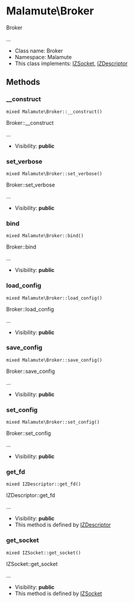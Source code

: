 Malamute\Broker
===============

Broker

...


* Class name: Broker
* Namespace: Malamute
* This class implements: [IZSocket](IZSocket.md), [IZDescriptor](IZDescriptor.md)






Methods
-------


### __construct

    mixed Malamute\Broker::__construct()

Broker::__construct

...

* Visibility: **public**




### set_verbose

    mixed Malamute\Broker::set_verbose()

Broker::set_verbose

...

* Visibility: **public**




### bind

    mixed Malamute\Broker::bind()

Broker::bind

...

* Visibility: **public**




### load_config

    mixed Malamute\Broker::load_config()

Broker::load_config

...

* Visibility: **public**




### save_config

    mixed Malamute\Broker::save_config()

Broker::save_config

...

* Visibility: **public**




### set_config

    mixed Malamute\Broker::set_config()

Broker::set_config

...

* Visibility: **public**




### get_fd

    mixed IZDescriptor::get_fd()

IZDescriptor::get_fd

...

* Visibility: **public**
* This method is defined by [IZDescriptor](IZDescriptor.md)




### get_socket

    mixed IZSocket::get_socket()

IZSocket::get_socket

...

* Visibility: **public**
* This method is defined by [IZSocket](IZSocket.md)



